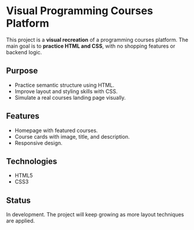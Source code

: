 # Visual Programming Courses Platform

This project is a **visual recreation** of a programming courses platform. The main goal is to **practice HTML and CSS**, with no shopping features or backend logic.

## Purpose

- Practice semantic structure using HTML.
- Improve layout and styling skills with CSS.
- Simulate a real courses landing page visually.

## Features

- Homepage with featured courses.
- Course cards with image, title, and description.
- Responsive design.

## Technologies

- HTML5
- CSS3

## Status

In development. The project will keep growing as more layout techniques are applied.
